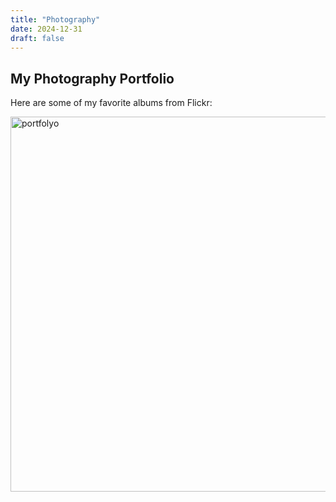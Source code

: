 ```yaml
---
title: "Photography"
date: 2024-12-31
draft: false
---
```


## My Photography Portfolio

Here are some of my favorite albums from Flickr:

<a data-flickr-embed="true" href="https://www.flickr.com/photos/gzkbs/albums/72157630836200868" title="portfolyo">
    <img src="https://live.staticflickr.com/7049/7005308040_11e208f670_c.jpg" width="800" height="600" alt="portfolyo"/>
</a>
<script async src="//embedr.flickr.com/assets/client-code.js" charset="utf-8"></script>
